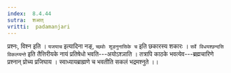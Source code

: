 ```yaml
---
index:  8.4.44
sutra:  शआत्
vritti:  padamanjari
---
```


प्रश्नः, विश्न इति । `यजयाच` इत्यादिना नङ्, `च्छवोः शूडनुनासिके च` इति छकारस्य शकारः । `सर्वे विधयश्छन्दसि विकल्प्यन्ते` इति तैत्तिरीयके नायं प्रतिषेधो भवति---अयोऽश्ञाति । तत्रापि काठके भवत्येव---ब्रह्मचारिणे प्रश्नान् प्रोच्य प्रजिघाय । स्वाध्यायब्राह्मणे च भवतीति सकलं भद्रमश्नुते ।।
